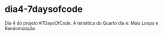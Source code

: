 # dia4-7daysofcode
Dia 4 do projeto #7DaysOfCode. A temática do Quarto dia é: Mais Loops e Randomização
